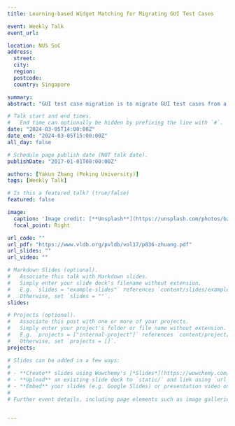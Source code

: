 ```yaml
---
title: Learning-based Widget Matching for Migrating GUI Test Cases 

event: Weekly Talk
event_url: 

location: NUS SoC
address:
  street: 
  city: 
  region: 
  postcode:
  country: Singapore

summary: 
abstract: "GUI test case migration is to migrate GUI test cases from a source app to a target app. The key of test case migration is widget match- ing. Recently, researchers have proposed various approaches by formulating widget matching as a matching task. However, since these matching approaches depend on static word embeddings with- out using contextual information to represent widgets and man- ually formulated matching functions, there are main limitations of these matching approaches when handling complex matching relations in apps. To address the limitations, we propose the first learning-based widget matching approach named TEMdroid (TEst Migration) for test case migration. Unlike the existing approaches, TEMdroid uses BERT to capture contextual information and learns a matching model to match widgets. Additionally, to balance the significant imbalance between positive and negative samples in apps, we design a two-stage training strategy where we first train a hard-negative sample miner to mine hard-negative samples, and further train a matching model using positive samples and mined hard-negative samples. Our evaluation on 34 apps shows that TEM- droid is effective in event matching (i.e., widget matching and target event synthesis) and test case migration. For event matching, TEM- droid’s Top1 accuracy is 76%, improving over 17% compared to baselines. For test case migration, TEMdroid’s F1 score is 89%, also 7% improvement compared to the baseline approach. "

# Talk start and end times.
#   End time can optionally be hidden by prefixing the line with `#`.
date: "2024-03-05T14:00:00Z"
date_end: "2024-03-05T15:00:00Z"
all_day: false

# Schedule page publish date (NOT talk date).
publishDate: "2017-01-01T00:00:00Z"

authors: [Yakun Zhang (Peking University)]
tags: [Weekly Talk]

# Is this a featured talk? (true/false)
featured: false

image:
  caption: 'Image credit: [**Unsplash**](https://unsplash.com/photos/bzdhc5b3Bxs)'
  focal_point: Right

url_code: ""
url_pdf: "https://www.vldb.org/pvldb/vol17/p836-zhuang.pdf"
url_slides: ""
url_video: ""

# Markdown Slides (optional).
#   Associate this talk with Markdown slides.
#   Simply enter your slide deck's filename without extension.
#   E.g. `slides = "example-slides"` references `content/slides/example-slides.md`.
#   Otherwise, set `slides = ""`.
slides:

# Projects (optional).
#   Associate this post with one or more of your projects.
#   Simply enter your project's folder or file name without extension.
#   E.g. `projects = ["internal-project"]` references `content/project/deep-learning/index.md`.
#   Otherwise, set `projects = []`.
projects:

# Slides can be added in a few ways:
# 
# - **Create** slides using Wowchemy's [*Slides*](https://wowchemy.com/docs/managing-content/#create-slides) feature and link using `slides` parameter in the front matter of the talk file
# - **Upload** an existing slide deck to `static/` and link using `url_slides` parameter in the front matter of the talk file
# - **Embed** your slides (e.g. Google Slides) or presentation video on this page using [shortcodes](https://wowchemy.com/docs/writing-markdown-latex/).
# 
# Further event details, including page elements such as image galleries, can be added to the body of this page.


---
```

